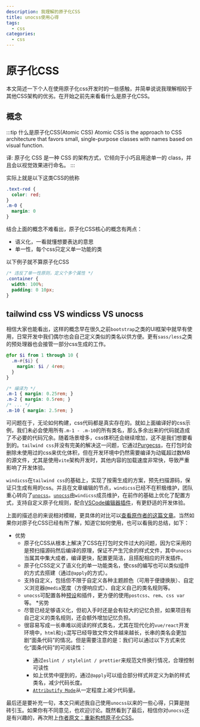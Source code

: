 ```yaml
---
description: 我理解的原子化CSS
title: unocss使用心得
tags:
  - css
categories:
  - css
---
```

# 原子化CSS

本文简述一下个人在使用原子化css开发时的一些感触，并简单说说我理解相较于其他CSS架构的优劣。在开始之前先来看看什么是原子化CSS。

## 概念

:::tip 什么是原子化CSS(Atomic CSS)
Atomic CSS is the approach to CSS architecture that favors small, single-purpose classes with names based on visual function.

译: 原子化 CSS 是一种 CSS 的架构方式，它倾向于小巧且用途单一的 class，并且会以视觉效果进行命名。
:::

实际上就是以下这类CSS的统称

```css
.text-red {
  color: red;
}
.m-0 {
  margin: 0
}
```

结合上面的概念不难看出，原子化CSS核心的概念有两点：

* 语义化，一看就懂想要表达的意思
* 单一性，每个css只定义单一功能的类

以下例子就不算原子化CSS

```css
/* 违反了单一性原则，定义个多个属性 */
.container {
  width: 100%;
  padding: 0 10px;
}
```

## tailwind css VS windicss VS unocss

相信大家也能看出，这样的概念早在很久之前`bootstrap`之类的UI框架中就早有使用，日常开发中我们偶尔也会自己定义类似的类名以供方便。更有`sass/less`之类的预处理器也会接管一部分css生成的工作。

```scss
@for $i from 1 through 10 {
  .m-#{$i} {
    margin: $i / 4rem;
  }
}

/* 编译为 */
.m-1 { margin: 0.25rem; }
.m-2 { margin: 0.5rem; }
/* ... */
.m-10 { margin: 2.5rem; }
```

可问题在于，无论如何构建，css代码都是真实存在的。就如上面编译好的css示例，我们未必会使用所有`.m-1 - .m-10`的所有类名，那么多余出来的代码就造成了不必要的代码冗余。随着场景增多，css体积还会继续增加，这不是我们想要看到的。`tailwind css`并没有完美的解决这一问题，它通过[Purgecss](https://purgecss.com/introduction.html)，在打包时会删除未使用过的css来优化体积，但在开发环境中仍然需要编译为动辄超过数MB的源文件，尤其是使用`vite`架构开发时，其他内容的加载速度非常快，导致严重影响了开发体验。

`windicss`在`tailwind css`的基础上，实现了按需生成的方案，预先扫描源码，保证只生成有用的css。并且在文章编辑的节点，`windicss`已经不在积极维护，团队重心转向了[`unocss`](https://windicss.org/posts/sunsetting.html)。[`unocss`](https://unocss.dev/guide/)由`windicss`成员维护，在前作的基础上优化了配置方式，支持自定义原子化规则，配合[VSCode编辑器插件](https://unocss.dev/integrations/vscode)，有更舒适的开发体验。

上面的描述总的来说相对模糊，更具体的对比可以[查看原作者的这篇文章](https://antfu.me/posts/reimagine-atomic-css-zh#%E4%BB%80%E4%B9%88%E6%98%AF%E5%8E%9F%E5%AD%90%E5%8C%96-css)。当然如果你对原子化CSS已经有所了解，知道它如何使用，也可以看我的总结，如下：

* 优势
  * 原子化CSS从根本上解决了CSS在打包时文件过大的问题，因为它采用的是预扫描源码然后编译的原理，保证不产生冗余的样式文件，其中`unocss`当属其中集大成者，编译更快，配置更简洁，且搭配相应的开发插件。
  * 原子化CSS定义了语义化的单一功能类名，使css的编写也可以类似组件的方式去搭建（通过`@apply`的方式）。
  * 支持自定义，包括但不限于自定义各种主题颜色（可用于便捷换肤）、自定义浏览器`@media`宽度（方便响应式）、自定义自己的类名规则等。
  * `unocss`可配置各种[预设](https://unocss.dev/presets/)和插件，更方便的使用`postcss`、`rem`、`css var`等。
*劣势
  * 尽管已经足够语义化，但初入手时还是会有较大的记忆负担，如果项目有自己定义的类名规则，还会额外增加记忆负担。
  * 很容易写成一长串难以阅读的样式类名，尤其在现代化的`vue/react`开发环境中，`html`和`js`混写已经导致文件文件越来越长，长串的类名会更加剧“面条代码”的情况。但是需要注意的是：<HighLightText msg="长串的类名并不是增加文件的体积。html文件体积增加但随之变化的是css文件大小的锐减。严格意义上，受影响的只有html文件的阅读性。" />我们可以通过以下方式来优化“面条代码”的可阅读性：
    * 通过`eslint / stylelint / prettier`来规范文件换行情况，合理控制可读性
    * 如上优势中提到的，通过`@apply`可以组合部分样式并定义为新的样式类名，减少代码长度。
    * [`Attributify Mode`](https://unocss.dev/presets/attributify#attributify-mode)从一定程度上减少代码量。

最后还是要补充一句，本文只阐述我自己使用`unocss`以来的一些心得，只算是抛砖引玉。如果你有不同意见，也欢迎讨论。既然看到了最后，相信你对`unocss`还是有兴趣的，再次附上[作者原文：重新构想原子化CSS](https://antfu.me/posts/reimagine-atomic-css-zh#%E4%BB%80%E4%B9%88%E6%98%AF%E5%8E%9F%E5%AD%90%E5%8C%96-css)。
